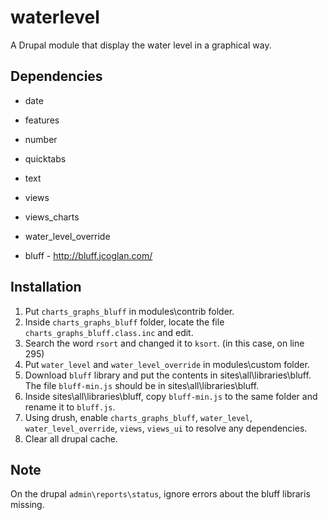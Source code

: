 # waterlevel
A Drupal module that display the water level in a graphical way.

Dependencies
------------

* date
* features
* number
* quicktabs
* text
* views
* views_charts
* water_level_override

* bluff - http://bluff.jcoglan.com/

Installation
------------

1. Put `charts_graphs_bluff` in modules\contrib folder.
2. Inside `charts_graphs_bluff` folder, locate the file `charts_graphs_bluff.class.inc` and edit.
3. Search the word `rsort` and changed it to `ksort`. (in this case, on line 295)
4. Put `water_level` and  `water_level_override` in modules\custom folder.
5. Download `bluff` library and put the contents in sites\all\libraries\bluff. The file `bluff-min.js` should be in sites\all\libraries\bluff.
6. Inside sites\all\libraries\bluff, copy `bluff-min.js` to the same folder and rename it to `bluff.js`.
7. Using drush, enable `charts_graphs_bluff`, `water_level`, `water_level_override`, `views`, `views_ui` to resolve any dependencies.
8. Clear all drupal cache.

Note
----
On the drupal `admin\reports\status`, ignore errors about the bluff libraris missing.
